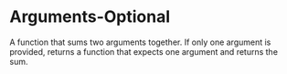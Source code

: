 # Arguments-Optional
A function that sums two arguments together. If only one argument is provided, returns a function that expects one argument and returns the sum.